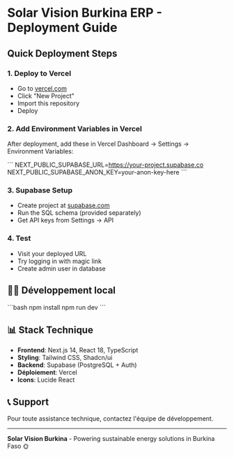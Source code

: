 # Solar Vision Burkina ERP - Deployment Guide

## Quick Deployment Steps

### 1. Deploy to Vercel
- Go to [vercel.com](https://vercel.com)
- Click "New Project"
- Import this repository
- Deploy

### 2. Add Environment Variables in Vercel
After deployment, add these in Vercel Dashboard → Settings → Environment Variables:

\`\`\`
NEXT_PUBLIC_SUPABASE_URL=https://your-project.supabase.co
NEXT_PUBLIC_SUPABASE_ANON_KEY=your-anon-key-here
\`\`\`

### 3. Supabase Setup
- Create project at [supabase.com](https://supabase.com)
- Run the SQL schema (provided separately)
- Get API keys from Settings → API

### 4. Test
- Visit your deployed URL
- Try logging in with magic link
- Create admin user in database

## 🏃‍♂️ Développement local

\`\`\`bash
npm install
npm run dev
\`\`\`

## 📊 Stack Technique

- **Frontend**: Next.js 14, React 18, TypeScript
- **Styling**: Tailwind CSS, Shadcn/ui
- **Backend**: Supabase (PostgreSQL + Auth)
- **Déploiement**: Vercel
- **Icons**: Lucide React

## 📞 Support

Pour toute assistance technique, contactez l'équipe de développement.

---

**Solar Vision Burkina** - Powering sustainable energy solutions in Burkina Faso 🌞
